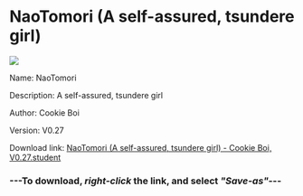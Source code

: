 # NaoTomori (A self-assured, tsundere girl)

<img src = "https://raw.githubusercontent.com/Arbiter1223/Koukou-Gurashi-Custom-Students/master/Students/Files/NaoTomori%20(A%20self-assured%2C%20tsundere%20girl).png">

Name: NaoTomori

Description: A self-assured, tsundere girl

Author: Cookie Boi

Version: V0.27

Download link: <a href="https://raw.githubusercontent.com/Arbiter1223/Koukou-Gurashi-Custom-Students/master/Students/Files/NaoTomori%20(A%20self-assured%2C%20tsundere%20girl)%20-%20Cookie%20Boi%2C%20V0.27.student">NaoTomori (A self-assured, tsundere girl) - Cookie Boi, V0.27.student</a>

### ---**To download, _right-click_ the link, and select _"Save-as"_**---

